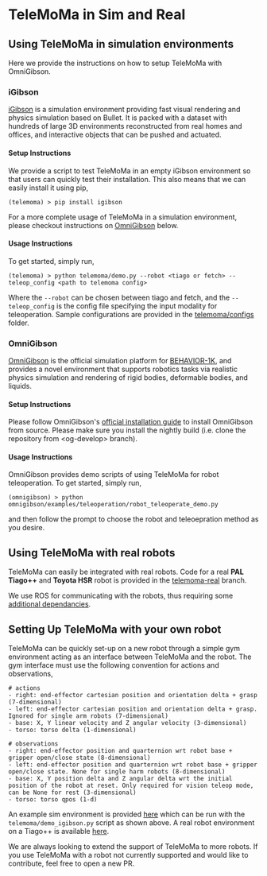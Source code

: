 # TeleMoMa in Sim and Real

## Using TeleMoMa in simulation environments
Here we provide the instructions on how to setup TeleMoMa with OmniGibson. 

### iGibson 
[iGibson](https://stanfordvl.github.io/iGibson/) is a simulation environment providing fast visual rendering and physics simulation based on Bullet. It is packed with a dataset with hundreds of large 3D environments reconstructed from real homes and offices, and interactive objects that can be pushed and actuated.

#### Setup Instructions
We provide a script to test TeleMoMa in an empty iGibson environment so that users can quickly test their installation. This also means that we can easily install it using pip,
```
(telemoma) > pip install igibson
``` 
For a more complete usage of TeleMoMa in a simulation environment, please checkout instructions on [OmniGibson](#omnigibson) below. 

#### Usage Instructions
To get started, simply run, 
```
(telemoma) > python telemoma/demo.py --robot <tiago or fetch> --teleop_config <path to telemoma config>  
```
Where the ```--robot``` can be chosen between tiago and fetch, and the ```--teleop_config``` is the config file specifying the input modality for teleoperation. Sample configurations are provided in the [telemoma/configs](../configs/) folder. 

### OmniGibson

[OmniGibson](https://behavior.stanford.edu/omnigibson) is the official simulation platform for [BEHAVIOR-1K](https://behavior.stanford.edu/behavior-1k), and provides a novel environment that supports robotics tasks via realistic physics simulation and rendering of rigid bodies, deformable bodies, and liquids. 

#### Setup Instructions
Please follow OmniGibson's [official installation guide](https://behavior.stanford.edu/omnigibson/getting_started/installation.html) to install OmniGibson from source. Please make sure you install the nightly build (i.e. clone the repository from \<og-develop> branch).

#### Usage Instructions
OmniGibson provides demo scripts of using TeleMoMa for robot teleoperation. To get started, simply run, 
```
(omnigibson) > python omnigibson/examples/teleoperation/robot_teleoperate_demo.py 
```
and then follow the prompt to choose the robot and teleoepration method as you desire.

## Using TeleMoMa with real robots
TeleMoMa can easily be integrated with real robots. Code for a real <b>PAL Tiago++</b> and <b>Toyota HSR</b> robot is provided in the [telemoma-real](https://github.com/UT-Austin-RobIn/telemoma/tree/telemoma-real) branch.

We use ROS for communicating with the robots, thus requiring some [additional dependancies](https://github.com/UT-Austin-RobIn/telemoma/blob/telemoma-real/real-robots.md). 

## Setting Up TeleMoMa with your own robot
TeleMoMa can be quickly set-up on a new robot through a simple gym environment acting as an interface between TeleMoMa and the robot. The gym interface must use the following convention for actions and observations,
```
# actions
- right: end-effector cartesian position and orientation delta + grasp (7-dimensional) 
- left: end-effector cartesian position and orientation delta + grasp. Ignored for single arm robots (7-dimensional)
- base: X, Y linear velocity and Z angular velocity (3-dimensional)
- torso: torso delta (1-dimensional)

# observations
- right: end-effector position and quarternion wrt robot base + gripper open/close state (8-dimensional)
- left: end-effector position and quarternion wrt robot base + gripper open/close state. None for single harm robots (8-dimensional)
- base: X, Y position delta and Z angular delta wrt the initial position of the robot at reset. Only required for vision teleop mode, can be None for rest (3-dimensional)
- torso: torso qpos (1-d)
```

An example sim environment is provided [here](igibson/igibson_env.py) which can be run with the ```telemoma/demo_igibson.py``` script as shown above. A real robot environment on a Tiago++ is available [here](https://github.com/UT-Austin-RobIn/telemoma/blob/telemoma-real/telemoma/robot_interface/tiago/tiago_gym.py). 


We are always looking to extend the support of TeleMoMa to more robots. If you use TeleMoMa with a robot not currently supported and would like to contribute, feel free to open a new PR. 